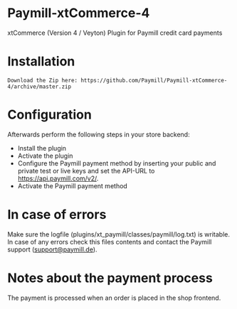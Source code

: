 Paymill-xtCommerce-4
====================

xtCommerce (Version 4 / Veyton) Plugin for Paymill credit card payments

# Installation

    Download the Zip here: https://github.com/Paymill/Paymill-xtCommerce-4/archive/master.zip

# Configuration

Afterwards perform the following steps in your store backend:

* Install the plugin
* Activate the plugin
* Configure the Paymill payment method by inserting your public and private test or live keys and set the API-URL to https://api.paymill.com/v2/.
* Activate the Paymill payment method


# In case of errors

Make sure the logfile (plugins/xt_paymill/classes/paymill/log.txt) is writable. In case of any errors check this files contents and contact the Paymill support (support@paymill.de).

# Notes about the payment process

The payment is processed when an order is placed in the shop frontend.